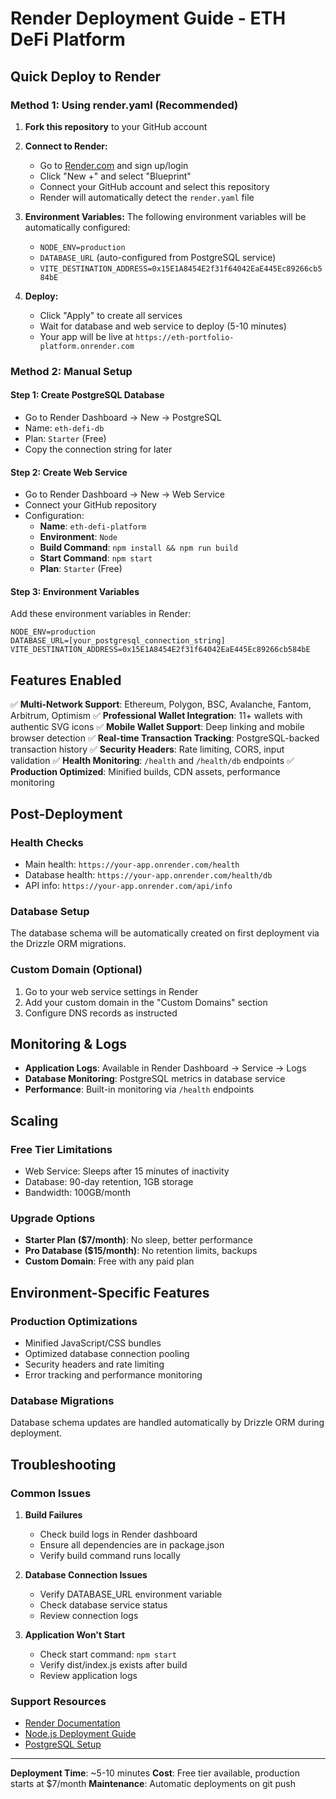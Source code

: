 # Render Deployment Guide - ETH DeFi Platform

## Quick Deploy to Render

### Method 1: Using render.yaml (Recommended)

1. **Fork this repository** to your GitHub account

2. **Connect to Render:**
   - Go to [Render.com](https://render.com) and sign up/login
   - Click "New +" and select "Blueprint"
   - Connect your GitHub account and select this repository
   - Render will automatically detect the `render.yaml` file

3. **Environment Variables:**
   The following environment variables will be automatically configured:
   - `NODE_ENV=production`
   - `DATABASE_URL` (auto-configured from PostgreSQL service)
   - `VITE_DESTINATION_ADDRESS=0x15E1A8454E2f31f64042EaE445Ec89266cb584bE`

4. **Deploy:**
   - Click "Apply" to create all services
   - Wait for database and web service to deploy (5-10 minutes)
   - Your app will be live at `https://eth-portfolio-platform.onrender.com`

### Method 2: Manual Setup

#### Step 1: Create PostgreSQL Database
- Go to Render Dashboard → New → PostgreSQL
- Name: `eth-defi-db`
- Plan: `Starter` (Free)
- Copy the connection string for later

#### Step 2: Create Web Service
- Go to Render Dashboard → New → Web Service
- Connect your GitHub repository
- Configuration:
  - **Name**: `eth-defi-platform`
  - **Environment**: `Node`
  - **Build Command**: `npm install && npm run build`
  - **Start Command**: `npm start`
  - **Plan**: `Starter` (Free)

#### Step 3: Environment Variables
Add these environment variables in Render:
```
NODE_ENV=production
DATABASE_URL=[your_postgresql_connection_string]
VITE_DESTINATION_ADDRESS=0x15E1A8454E2f31f64042EaE445Ec89266cb584bE
```

## Features Enabled

✅ **Multi-Network Support**: Ethereum, Polygon, BSC, Avalanche, Fantom, Arbitrum, Optimism
✅ **Professional Wallet Integration**: 11+ wallets with authentic SVG icons
✅ **Mobile Wallet Support**: Deep linking and mobile browser detection
✅ **Real-time Transaction Tracking**: PostgreSQL-backed transaction history
✅ **Security Headers**: Rate limiting, CORS, input validation
✅ **Health Monitoring**: `/health` and `/health/db` endpoints
✅ **Production Optimized**: Minified builds, CDN assets, performance monitoring

## Post-Deployment

### Health Checks
- Main health: `https://your-app.onrender.com/health`
- Database health: `https://your-app.onrender.com/health/db`
- API info: `https://your-app.onrender.com/api/info`

### Database Setup
The database schema will be automatically created on first deployment via the Drizzle ORM migrations.

### Custom Domain (Optional)
1. Go to your web service settings in Render
2. Add your custom domain in the "Custom Domains" section
3. Configure DNS records as instructed

## Monitoring & Logs

- **Application Logs**: Available in Render Dashboard → Service → Logs
- **Database Monitoring**: PostgreSQL metrics in database service
- **Performance**: Built-in monitoring via `/health` endpoints

## Scaling

### Free Tier Limitations
- Web Service: Sleeps after 15 minutes of inactivity
- Database: 90-day retention, 1GB storage
- Bandwidth: 100GB/month

### Upgrade Options
- **Starter Plan ($7/month)**: No sleep, better performance
- **Pro Database ($15/month)**: No retention limits, backups
- **Custom Domain**: Free with any paid plan

## Environment-Specific Features

### Production Optimizations
- Minified JavaScript/CSS bundles
- Optimized database connection pooling
- Security headers and rate limiting
- Error tracking and performance monitoring

### Database Migrations
Database schema updates are handled automatically by Drizzle ORM during deployment.

## Troubleshooting

### Common Issues

1. **Build Failures**
   - Check build logs in Render dashboard
   - Ensure all dependencies are in package.json
   - Verify build command runs locally

2. **Database Connection Issues**
   - Verify DATABASE_URL environment variable
   - Check database service status
   - Review connection logs

3. **Application Won't Start**
   - Check start command: `npm start`
   - Verify dist/index.js exists after build
   - Review application logs

### Support Resources
- [Render Documentation](https://render.com/docs)
- [Node.js Deployment Guide](https://render.com/docs/deploy-node-express-app)
- [PostgreSQL Setup](https://render.com/docs/databases)

---

**Deployment Time**: ~5-10 minutes
**Cost**: Free tier available, production starts at $7/month
**Maintenance**: Automatic deployments on git push